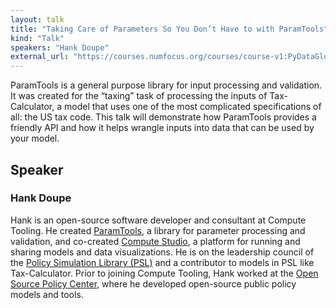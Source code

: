 ```yaml
---
layout: talk
title: "Taking Care of Parameters So You Don’t Have to with ParamTools"
kind: "Talk"
speakers: "Hank Doupe"
external_url: "https://courses.numfocus.org/courses/course-v1:PyDataGlobal+PDG20-talks+2020/jump_to/block-v1:PyDataGlobal+PDG20-talks+2020+type@vertical+block@5ddbd76d55f949ec8577c89ed799627d"
---
```


ParamTools is a general purpose library for input processing and validation. It was created for the “taxing” task of processing the inputs of Tax-Calculator, a model that uses one of the most complicated specifications of all: the US tax code. This talk will demonstrate how ParamTools provides a friendly API and how it helps wrangle inputs into data that can be used by your model.

## Speaker

### Hank Doupe

Hank is an open-source software developer and consultant at Compute Tooling. He created [ParamTools](https://github.com/PSLmodels/ParamTools), a library for parameter processing and validation, and co-created [Compute Studio](https://compute.studio), a platform for running and sharing models and data visualizations. He is on the leadership council of the [Policy Simulation Library (PSL)](https://pslmodels.org) and a contributor to models in PSL like Tax-Calculator. Prior to joining Compute Tooling, Hank worked at the [Open Source Policy Center](https://www.ospc.org), where he developed open-source public policy models and tools.
